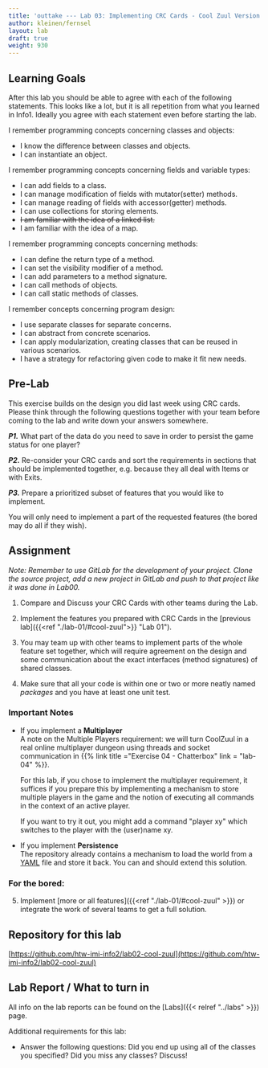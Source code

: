 ```yaml
---
title: 'outtake --- Lab 03: Implementing CRC Cards - Cool Zuul Version'
author: kleinen/fernsel
layout: lab
draft: true
weight: 930
---
```


## Learning Goals

After this lab you should be able to agree with each of the following statements. This looks like a lot, but it is all repetition from what you learned in Info1. Ideally you agree with each statement even before starting the lab. 
 
I remember programming concepts concerning classes and objects:
* I know the difference between classes and objects. 
* I can instantiate an object. 

I remember programming concepts concerning fields and variable types:
* I can add fields to a class. 
* I can manage modification of fields with mutator(setter) methods. 
* I can manage reading of fields with accessor(getter) methods. 
* I can use collections for storing elements. 
*  ~~I am familiar with the idea of a linked list.~~
* I am familiar with the idea of a map. 

I remember programming concepts concerning methods:
* I can define the return type of a method. 
* I can set the visibility modifier of a method. 
* I can add parameters to a method signature. 
* I can call methods of objects. 
* I can call static methods of classes. 

I remember concepts concerning program design:
* I use separate classes for separate concerns. 
* I can abstract from concrete scenarios. 
* I can apply modularization, creating classes that can be reused in various scenarios. 
* I have a strategy for refactoring given code to make it fit new needs. 

## Pre-Lab

This exercise builds on the design you did last week using CRC cards. Please think through the following questions together with your team before coming to the lab and write down your answers somewhere.

***P1.*** What part of the data do you need to save in order to persist the game status for one player?

***P2.***  Re-consider your CRC cards and sort the requirements in sections that should be implemented together,
e.g. because they all deal with Items or with Exits.

***P3.*** Prepare a prioritized subset of features that you would like to implement.

You will only need to implement a part of the requested features (the bored may do all if they wish).

## Assignment

*Note: Remember to use GitLab for the development of your project. Clone the source project, add a new project in GitLab 
and push to that project like it was done in Lab00.*

1. Compare and Discuss your CRC Cards with other teams during the Lab.

2. Implement the features you prepared with CRC Cards in the [previous lab]({{<ref "./lab-01/#cool-zuul">}} "Lab 01").

3. You may team up with other teams to implement parts of the whole feature set together, which will
   require agreement on the design and some communication about the exact interfaces (method signatures) of
   shared classes.

4. Make sure that all your code is within one or two or more neatly named *packages* and you have at least one unit test.

### Important Notes

- If you implement a **Multiplayer**  
  A note on the Multiple Players requirement: we will turn CoolZuul in a real
  online multiplayer dungeon using threads and socket communication in
  {{% link title ="Exercise 04 - Chatterbox" link = "lab-04" %}}.  

  For this lab, if you chose to implement the multiplayer requirement, it suffices if you prepare this by implementing a
  mechanism to store multiple players in the game and the notion of executing
  all commands in the context of an active player.  

  If you want to try it out, you might add a command "player xy" which switches
  to the player with the (user)name xy.

- If you implement **Persistence**  
  The repository already contains a mechanism to load the world from a [YAML](https://en.wikipedia.org/wiki/YAML)
  file and store it back. You can and should extend this solution.

### For the bored:

5. Implement [more or all features]({{<ref "./lab-01/#cool-zuul" >}}) or integrate
   the work of several teams to get a full solution.

## Repository for this lab

[https://github.com/htw-imi-info2/lab02-cool-zuul](https://github.com/htw-imi-info2/lab02-cool-zuul)

## Lab Report / What to turn in
All info on the lab reports can be found on the [Labs]({{< relref "../labs" >}}) page.

Additional requirements for this lab:
* Answer the following questions: Did you end up using all of the classes you specified? Did you miss any classes? Discuss!
